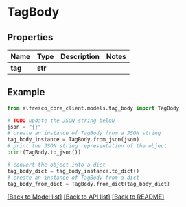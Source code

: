 # TagBody


## Properties

Name | Type | Description | Notes
------------ | ------------- | ------------- | -------------
**tag** | **str** |  | 

## Example

```python
from alfresco_core_client.models.tag_body import TagBody

# TODO update the JSON string below
json = "{}"
# create an instance of TagBody from a JSON string
tag_body_instance = TagBody.from_json(json)
# print the JSON string representation of the object
print(TagBody.to_json())

# convert the object into a dict
tag_body_dict = tag_body_instance.to_dict()
# create an instance of TagBody from a dict
tag_body_from_dict = TagBody.from_dict(tag_body_dict)
```
[[Back to Model list]](../README.md#documentation-for-models) [[Back to API list]](../README.md#documentation-for-api-endpoints) [[Back to README]](../README.md)


